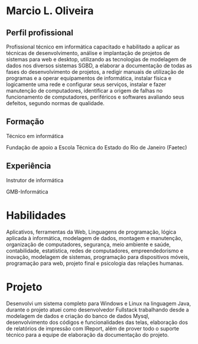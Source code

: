 # Marcio L. Oliveira
## Perfil profissional
Profissional técnico em informática capacitado e habilitado a aplicar as técnicas de
desenvolvimento, análise e implantação de projetos de sistemas para web e
desktop, utilizando as tecnologias de modelagem de dados nos diversos sistemas
SGBD, a elaborar a documentação de todas as fases do desenvolvimento de
projetos, a redigir manuais de utilização de programas e a operar equipamentos de
informática, instalar física e logicamente uma rede e configurar seus serviços,
instalar e fazer manutenção de computadores, identificar a origem de falhas no
funcionamento de computadores, periféricos e softwares avaliando seus defeitos,
segundo normas de qualidade.
## Formação
Técnico em informática

Fundação de apoio a Escola Técnica do Estado do Rio de Janeiro (Faetec)

## Experiência
Instrutor de informática

GMB-Informática

# Habilidades
Aplicativos, ferramentas da Web, Linguagens de programação, lógica aplicada à
informática, modelagem de dados, montagem e manutenção, organização de
computadores, segurança, meio ambiente e saúde, contabilidade, estatística, redes
de computadores, empreendedorismo e inovação, modelagem de sistemas,
programação para dispositivos móveis, programação para web, projeto final e
psicologia das relações humanas.
# Projeto
Desenvolvi um sistema completo para Windows e Linux na linguagem Java, durante
o projeto atuei como desenvolvedor Fullstack trabalhando desde a modelagem de
dados e criação do banco de dados Mysql, desenvolvimento dos códigos e
funcionalidades das telas, elaboração dos de relatórios de impressão com IReport,
além de prover todo o suporte técnico para a equipe de elaboração da
documentação do projeto.
